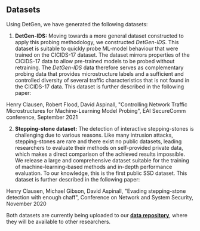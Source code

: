## Datasets

Using DetGen, we have generated the following datasets:

1. **DetGen-IDS:**
Moving towards a more general dataset constructed to apply this probing methodology, we constructed *DetGen-IDS*. This dataset is suitable to quickly probe ML-model behaviour that were trained on the CICIDS-17 dataset. The dataset mirrors properties of the CICIDS-17 data to allow pre-trained models to be probed without retraining. The *DetGen-IDS* data therefore serves as complementary probing data that provides microstructure labels and a sufficient and controlled diversity of several traffic characteristics that is not found in the CICIDS-17 data.
This dataset is further described in the following paper: 

Henry Clausen, Robert Flood, David Aspinall, "Controlling Network Traffic Microstructures for Machine-Learning Model Probing", EAI SecureComm conference, September 2021


2. **Stepping-stone dataset:**
The detection of interactive stepping-stones is challenging due to various reasons. Like many intrusion attacks, stepping-stones are rare and there exist no public datasets, leading researchers to evaluate their methods on self-provided private data, which makes a direct comparison of the achieved results impossible. We release a large and comprehensive dataset suitable for the training of machine-learning-based methods and in-depth performance evaluation. To our knowledge, this is the first public SSD dataset.
This dataset is further described in the following paper: 

Henry Clausen, Michael Gibson, David Aspinall, "Evading stepping-stone detection with enough chaff", Conference on Network and System Security, November 2020


Both datasets are currently being uploaded to our [**data repository**](https://groups.inf.ed.ac.uk/security/detgen/), where they will be available to other researchers. 

